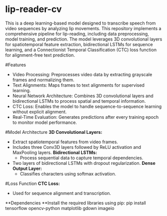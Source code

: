 # lip-reader-cv

This is a deep learning-based model designed to transcribe speech from video sequences by analyzing lip movements. This repository implements a comprehensive pipeline for lip-reading, including data preprocessing, model training, and prediction. The model leverages 3D convolutional layers for spatiotemporal feature extraction, bidirectional LSTMs for sequence learning, and a Connectionist Temporal Classification (CTC) loss function for alignment-free text prediction.

#Features
- Video Processing: Preprocesses video data by extracting grayscale frames and normalizing them.
- Text Alignments: Maps frames to text alignments for supervised learning.
- Neural Network Architecture: Combines 3D convolutional layers and bidirectional LSTMs to process spatial and temporal information.
- CTC Loss: Enables the model to handle sequence-to-sequence learning without explicit alignment.
- Real-Time Evaluation: Generates predictions after every training epoch to monitor model performance.

#Model Architecture
**3D Convolutional Layers:**
- Extract spatiotemporal features from video frames.
- Includes three Conv3D layers followed by ReLU activation and MaxPooling layers.
**Bidirectional LSTMs:**
  - Process sequential data to capture temporal dependencies.
- Two layers of bidirectional LSTMs with dropout regularization.
**Dense Output Layer:**
  - Classifies characters using softmax activation.

#Loss Function
**CTC Loss:**
- Used for sequence alignment and transcription.

**Dependencies
**Install the required libraries using pip:
pip install tensorflow opencv-python matplotlib gdown imageio


